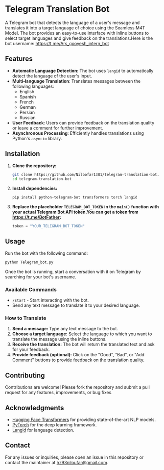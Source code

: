 # Telegram Translation Bot

A Telegram bot that detects the language of a user's message and translates it into a target language of choice using the Seamless M4T Model. The bot provides an easy-to-use interface with inline buttons to select target languages and give feedback on the translations.Here is the bot username: https://t.me/Ars_gooyesh_intern_bot

## Features

- **Automatic Language Detection**: The bot uses `langid` to automatically detect the language of the user's input.
- **Multi-language Translation**: Translates messages between the following languages:
  - English
  - Spanish
  - French
  - German
  - Persian
  - Russian
- **User Feedback**: Users can provide feedback on the translation quality or leave a comment for further improvement.
- **Asynchronous Processing**: Efficiently handles translations using Python's `asyncio` library.

## Installation

1. **Clone the repository:**

   ```bash
   git clone https://github.com/Niloofar1381/telegram-translation-bot.git
   cd telegram-translation-bot
   ```


2. **Install dependencies:**

   ```bash
   pip install python-telegram-bot transformers torch langid
   ```

3. **Replace the placeholder `TELEGRAM_BOT_TOKEN` in the `main()` function with your actual Telegram Bot API token.You can get a
   token from https://t.me/BotFather:**

   ```python
   token = "YOUR_TELEGRAM_BOT_TOKEN"
   ```

## Usage

Run the bot with the following command:

```bash
python Telegram_bot.py
```

Once the bot is running, start a conversation with it on Telegram by searching for your bot's username.

### Available Commands

- `/start` - Start interacting with the bot.
- Send any text message to translate it to your desired language.

### How to Translate

1. **Send a message:** Type any text message to the bot.
2. **Choose a target language:** Select the language to which you want to translate the message using the inline buttons.
3. **Receive the translation:** The bot will return the translated text and ask for your feedback.
4. **Provide feedback (optional):** Click on the "Good", "Bad", or "Add Comment" buttons to provide feedback on the translation quality.

## Contributing

Contributions are welcome! Please fork the repository and submit a pull request for any features, improvements, or bug fixes.

## Acknowledgments

- [Hugging Face Transformers](https://huggingface.co/transformers/) for providing state-of-the-art NLP models.
- [PyTorch](https://pytorch.org/) for the deep learning framework.
- [Langid](https://github.com/saffsd/langid.py) for language detection.

## Contact

For any issues or inquiries, please open an issue in this repository or contact the maintainer at [hz93niloufar@gmail.com](mailto:your-email@example.com).

